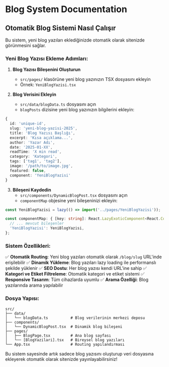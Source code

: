 # Blog System Documentation

## Otomatik Blog Sistemi Nasıl Çalışır

Bu sistem, yeni blog yazıları eklediğinizde otomatik olarak sitenizde görünmesini sağlar.

### Yeni Blog Yazısı Ekleme Adımları:

1. **Blog Yazısı Bileşenini Oluşturun**
   - `src/pages/` klasörüne yeni blog yazınızın TSX dosyasını ekleyin
   - Örnek: `YeniBlogYazisi.tsx`

2. **Blog Verisini Ekleyin**
   - `src/data/blogData.ts` dosyasını açın
   - `blogPosts` dizisine yeni blog yazınızın bilgilerini ekleyin:

```typescript
{
  id: 'unique-id',
  slug: 'yeni-blog-yazisi-2025',
  title: 'Blog Yazısı Başlığı',
  excerpt: 'Kısa açıklama...',
  author: 'Yazar Adı',
  date: '2025-01-XX',
  readTime: 'X min read',
  category: 'Kategori',
  tags: ['tag1', 'tag2'],
  image: '/path/to/image.jpg',
  featured: false,
  component: 'YeniBlogYazisi'
}
```

3. **Bileşeni Kaydedin**
   - `src/components/DynamicBlogPost.tsx` dosyasını açın
   - `componentMap` objesine yeni bileşeninizi ekleyin:

```typescript
const YeniBlogYazisi = lazy(() => import('../pages/YeniBlogYazisi'));

const componentMap: { [key: string]: React.LazyExoticComponent<React.ComponentType<any>> } = {
  // ... mevcut bileşenler
  'YeniBlogYazisi': YeniBlogYazisi,
};
```

### Sistem Özellikleri:

✅ **Otomatik Routing**: Yeni blog yazıları otomatik olarak `/blog/slug` URL'inde erişilebilir
✅ **Dinamik Yükleme**: Blog yazıları lazy loading ile performanslı şekilde yüklenir
✅ **SEO Dostu**: Her blog yazısı kendi URL'ine sahip
✅ **Kategori ve Etiket Filtreleme**: Otomatik kategori ve etiket sistemi
✅ **Responsive Tasarım**: Tüm cihazlarda uyumlu
✅ **Arama Özelliği**: Blog yazılarında arama yapılabilir

### Dosya Yapısı:

```
src/
├── data/
│   └── blogData.ts          # Blog verilerinin merkezi deposu
├── components/
│   └── DynamicBlogPost.tsx  # Dinamik blog bileşeni
├── pages/
│   ├── BlogPage.tsx         # Ana blog sayfası
│   └── [BlogYazilari].tsx   # Bireysel blog yazıları
└── App.tsx                  # Routing yapılandırması
```

Bu sistem sayesinde artık sadece blog yazısını oluşturup veri dosyasına ekleyerek otomatik olarak sitenizde yayınlayabilirsiniz!